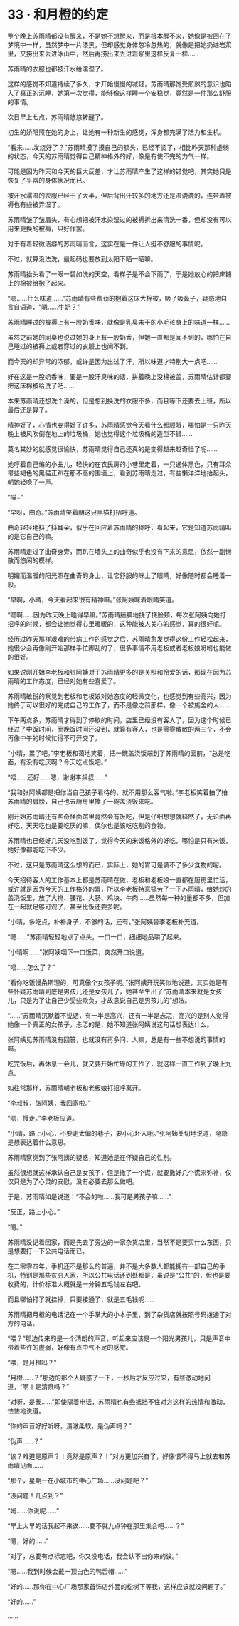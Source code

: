 # 33 · 和月橙的约定

整个晚上苏雨晴都没有醒来，不是她不想醒来，而是根本醒不来，她像是被困在了梦境中一样，虽然梦中一片漆黑，但却感觉身体忽冷忽热的，就像是把她扔进岩浆里，又捞出来丢进冰山中，然后再捞出来丢进岩浆里这样反复一样……

苏雨晴的衣服也都被汗水给濡湿了。

这样的感觉不知道持续了多久，才开始慢慢的减轻，苏雨晴那饱受煎熬的意识也陷入了真正的沉睡，她第一次觉得，能够像这样睡一个安稳觉，竟然是一件那么舒服的事情。

次日早上七点，苏雨晴悠悠转醒了。

初生的娇阳照在她的身上，让她有一种新生的感觉，浑身都充满了活力和生机。

“看来……发烧好了？”苏雨晴摸了摸自己的额头，已经不烫了，相比昨天那种虚弱的状态，今天的苏雨晴觉得自己精神格外的好，像是有使不完的力气一样。

可能是因为昨天和今天的巨大反差，才让苏雨晴产生了这样的错觉吧，其实她只是恢复了平常的身体状况而已。

被汗水濡湿的衣服已经干了大半，但后背出汗较多的地方还是湿漉漉的，连带着被褥也有些被弄湿了。

苏雨晴皱了皱眉头，有心想把被汗水染湿过的被褥拆出来清洗一番，但却没有可以用来更换的被褥，只好作罢。

对于有着轻微洁癖的苏雨晴而言，这实在是一件让人挺不舒服的事情呢。

不过，就算没法洗，最起码也要放到太阳下晒一晒嘛。

苏雨晴抬头看了一眼一碧如洗的天空，看样子是不会下雨了，于是她放心的把床铺上的棉被给抱了起来。

“嗯……什么味道……”苏雨晴有些费劲的抱着这床大棉被，吸了吸鼻子，疑惑地自言自语道，“嗯……牛奶？”

苏雨晴睡过的被褥上有一股奶香味，就像是乳臭未干的小毛孩身上的味道一样……

虽然之前她的同桌也说过她的身上有一股奶香，但她一直都是闻不到的，哪怕在自己睡过的被褥上或者穿过的衣服上也闻不到。

而今天的却异常的浓郁，或许是因为出过了汗，所以味道才特别大一点吧……

好在这是一股奶香味，要是一股汗臭味的话，拼着晚上没棉被盖，苏雨晴估计都要把这床棉被给洗了吧……

本来苏雨晴还想洗个澡的，但是想到换洗的衣服不多，而且等下还要去上班，所以最后还是算了。

精神好了，心情也变得好了许多，苏雨晴感觉今天看什么都顺眼，哪怕是一只昨天晚上被风吹倒在地上的垃圾桶，她也觉得这个垃圾桶的造型不错……

莫名其妙的就感觉很愉快，苏雨晴觉得自己还真的是变得越来越奇怪了呢……

她哼着自己编的小曲儿，轻快的在农民房的小巷里走着，一只通体黑色，只有耳朵带些褐色的黑猫正趴在那不高的围墙上，看到苏雨晴走过，有些懒洋洋地抬起头，朝她轻唤了一声。

“喵~”

“早呀，曲奇。”苏雨晴笑着朝这只黑猫打招呼道。

曲奇轻轻地抖了抖耳朵，似乎在回应着苏雨晴的称呼，看起来，它是知道苏雨晴叫的是它自己的嘛。

苏雨晴走过了曲奇身旁，而趴在墙头上的曲奇似乎也没有下来的意思，依然一副懒散而悠闲的模样。

明媚而温暖的阳光照在曲奇的身上，让它舒服的眯上了眼睛，好像随时都会睡着一般。

“早啊，小晴，今天看起来很有精神嘛。”张阿姨眯着眼睛笑道。

“嗯啊……因为昨天晚上睡得早嘛。”苏雨晴腼腆地挠了挠脸颊，每次张阿姨向她打招呼的时候，都会让她觉得心里暖暖的，这种能被人关心的感觉，真的很好呢。

经历过昨天那样艰难的带病工作的感觉之后，苏雨晴愈发觉得这份工作轻松起来，她很少会再像刚开始那样手忙脚乱的了，很多事情不用老板或者老板娘吩咐也能做的很好。

如果说刚开始李老板和张阿姨对于苏雨晴更多的是关照和怜爱的话，那现在因为苏雨晴的工作态度，已经对她有些喜爱了。

苏雨晴敏锐的察觉到老板和老板娘对她态度的轻微变化，也感觉到有些高兴，因为她终于可以很好的完成自己的工作了，而不是像之前那样，像一个被施舍的人……

下午两点多，苏雨晴才得到了停歇的时间，店里已经没有客人了，因为这个时候已经过了中饭时间，而晚饭时间还没到，就算有客人，也是零零散散的两三个，不会再像中午的时候忙得不可开交了。

“小晴，累了吧。”李老板和蔼地笑着，把一碗盖浇饭端到了苏雨晴的面前，“总是吃面，有没有吃厌啊？今天吃点饭吧。”

“唔……还好……嗯，谢谢李叔叔……”

“我和张阿姨都是把你当自己孩子看待的，就不用那么客气啦。”李老板笑着拍了拍苏雨晴的肩膀，自己也去厨房里捧了一碗盖浇饭来吃。

刚开始苏雨晴还有些奇怪面馆里竟然会有饭吃，但是仔细想想就释然了，无论面再好吃，天天吃也是要吃厌的嘛，偶尔也是该吃吃别的食物。

苏雨晴也已经好几天没吃到饭了，觉得今天的米饭格外的好吃，哪怕是只有米饭，她好像都能吃下不少。

不过，这只是苏雨晴这么想的而已，实际上，她的胃可是装不了多少食物的呢。

今天招待客人的工作基本上都是苏雨晴在做，老板和老板娘一直都在厨房里忙活，或许就是因为今天的工作格外的累，所以李老板特意犒劳了一下苏雨晴，给她炒的盖浇饭里，放了大排、腰花、大肠、鸡块、牛肉……虽然每一种的量都不多，但加在一起就足够可观了，甚至比饭还要多呢。

“小晴，多吃点，补补身子，不够的话，还有。”张阿姨替李老板补充道。

“嗯……”苏雨晴轻轻地点了点头，一口一口，细细地品嚼了起来。

“小晴啊……”张阿姨咽下一口饭菜，突然开口说道。

“唔……怎么了？”

“看你吃饭慢条斯理的，可真像个女孩子呢。”张阿姨开玩笑似地说道，其实她是有些怀疑苏雨晴到底是男孩儿还是女孩儿了，她甚至生出了“苏雨晴本来就是女孩儿，只是为了让自己少受些欺负，才故意说自己是男孩儿的”想法。

“……”苏雨晴沉默着不说话，有一半是高兴，还有一半是忐忑，高兴的是别人觉得她像一个真正的女孩子，忐忑的是，她不知道张阿姨说这句话想表达什么。

张阿姨见苏雨晴没有回答，也就没有再多问，人嘛，总是有一些不想说的事情的嘛。

吃完饭后，再休息一会儿，就又要开始忙碌的工作了，就这样一直工作到了晚上九点。

如往常那样，苏雨晴朝老板和老板娘打招呼离开。

“李叔叔，张阿姨，我回家啦。”

“嗯，慢走。”李老板应道。

“小晴，路上小心，不要走太偏的巷子，要小心坏人哦。”张阿姨关切地说道，隐隐是想表达着什么意思。

苏雨晴察觉到了张阿姨的疑惑，知道她是在怀疑自己的性别。

虽然很想就这样承认自己是女孩子，但是撒了一个谎，就要撒好几个谎来弥补，仅仅只是为了心灵的安慰，没有必要去那么做吧。

于是，苏雨晴如是说道：“不会的啦……我可是男孩子嘛……”

“反正，路上小心。”

“嗯。”

苏雨晴没记着回家，而是先去了旁边的一家杂货店里，当然不是要买什么东西，只是想要打一下公共电话而已。

在二零零四年，手机还不是那么的普遍，并不是大多数人都能拥有一部自己的手机，特别是那些贫穷人家，所以公共电话还到处都是，虽说是“公共”的，但也是要收费的，计价标准大概就是一分钟五毛钱左右吧。

而且哪怕打了就挂掉，只要接通了，就是五毛钱呢……

苏雨晴把月橙的电话记在一个手掌大的小本子里，到了杂货店就按照号码拨通了对方的电话。

“喂？”那边传来的是一个清朗的声音，听起来应该是一个阳光男孩儿，只是声音中带着些许的虚弱，好像有点中气不足的感觉。

“喂，是月橙吗？”

“月橙……？”那边的那个人疑惑了一下，一秒后才反应过来，有些激动地问道，“啊！是清泉吗？”

“对呀，是我……”即使隔着电话，苏雨晴也有些抵挡不住对方这样的热情和激动，怯怯地说道。

“你的声音好好听呀，清澈柔软，是伪声吗？”

“伪声……？”

“诶？难道是原声？！竟然是原声？！”对方更加兴奋了，好像恨不得马上就去和苏雨晴见面……

“那个，星期一在小城市的中心广场……没问题吧？”

“没问题！几点到？”

“姆……你说呢……”

“早上太早的话我起不来诶……要不就九点钟在那里集合吧……？”

“嗯，好的……”

“对了，总要有点标志吧，你又没电话，我会认不出你来的诶。”

“嗯……我到时候会戴一顶白色的鸭舌帽……”

“好的……那你在中心广场那家首饰店外面的松树下等我，这样应该就没问题了。”

“好的……”

……
